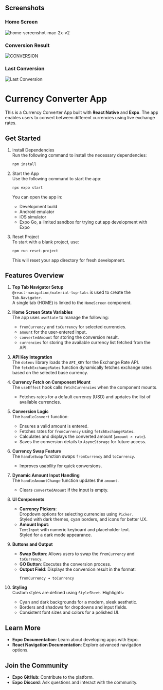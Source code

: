 

## Screenshots



### Home Screen
![home-screenshot-mac-2x-v2](https://github.com/user-attachments/assets/cc004977-48d8-4c24-a2db-8166e1525a4b)


### Conversion Result
![CONVERSION](https://github.com/user-attachments/assets/40169c5e-9a7a-4a0b-80aa-52e12b832537)

### Last Conversion
![Last Conversion](https://github.com/user-attachments/assets/a83f5fc8-3242-4b01-b458-d7f1f8241667)





# Currency Converter App

This is a Currency Converter App built with **React Native** and **Expo**. The app enables users to convert between different currencies using live exchange rates.

## Get Started

1. Install Dependencies  
   Run the following command to install the necessary dependencies:

   ```bash
   npm install
   ```

2. Start the App  
   Use the following command to start the app:

   ```bash
   npx expo start
   ```

   You can open the app in:
   - Development build
   - Android emulator
   - iOS simulator
   - Expo Go, a limited sandbox for trying out app development with Expo

3. Reset Project  
   To start with a blank project, use:

   ```bash
   npm run reset-project
   ```

   This will reset your app directory for fresh development.

## Features Overview

1. **Top Tab Navigator Setup**  
   `@react-navigation/material-top-tabs` is used to create the `Tab.Navigator`.  
   A single tab (HOME) is linked to the `HomeScreen` component.

2. **Home Screen State Variables**  
   The app uses `useState` to manage the following:
   - `fromCurrency` and `toCurrency` for selected currencies.
   - `amount` for the user-entered input.
   - `convertedAmount` for storing the conversion result.
   - `currencies` for storing the available currency list fetched from the API.

3. **API Key Integration**  
   The `dotenv` library loads the `API_KEY` for the Exchange Rate API.  
   The `fetchExchangeRates` function dynamically fetches exchange rates based on the selected base currency.

4. **Currency Fetch on Component Mount**  
   The `useEffect` hook calls `fetchCurrencies` when the component mounts.  
   - Fetches rates for a default currency (USD) and updates the list of available currencies.

5. **Conversion Logic**  
   The `handleConvert` function:
   - Ensures a valid amount is entered.
   - Fetches rates for `fromCurrency` using `fetchExchangeRates`.
   - Calculates and displays the converted amount (`amount × rate`).
   - Saves the conversion details to `AsyncStorage` for future access.

6. **Currency Swap Feature**  
   The `handleSwap` function swaps `fromCurrency` and `toCurrency`.  
   - Improves usability for quick conversions.

7. **Dynamic Amount Input Handling**  
   The `handleAmountChange` function updates the `amount`.  
   - Clears `convertedAmount` if the input is empty.

8. **UI Components**  
   - **Currency Pickers**:  
     Dropdown options for selecting currencies using `Picker`.  
     Styled with dark themes, cyan borders, and icons for better UX.
   - **Amount Input**:  
     `TextInput` with numeric keyboard and placeholder text.  
     Styled for a dark mode appearance.

9. **Buttons and Output**  
   - **Swap Button**: Allows users to swap the `fromCurrency` and `toCurrency`.
   - **GO Button**: Executes the conversion process.
   - **Output Field**: Displays the conversion result in the format:  
     ```
     fromCurrency ➔ toCurrency
     ```

10. **Styling**  
    Custom styles are defined using `StyleSheet`. Highlights:
    - Cyan and dark backgrounds for a modern, sleek aesthetic.
    - Borders and shadows for dropdowns and input fields.
    - Consistent font sizes and colors for a polished UI.

## Learn More
- **Expo Documentation**: Learn about developing apps with Expo.
- **React Navigation Documentation**: Explore advanced navigation options.

## Join the Community
- **Expo GitHub**: Contribute to the platform.
- **Expo Discord**: Ask questions and interact with the community.





